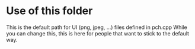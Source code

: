 # Use of this folder

This is the default path for UI (png, jpeg, ...) files defined in pch.cpp
While you can change this, this is here for people that want to stick to the default way.